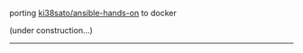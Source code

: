 porting [ki38sato/ansible-hands-on](https://github.com/ki38sato/ansible-hands-on) to docker

(under construction...)

--------------------------------------------------------
